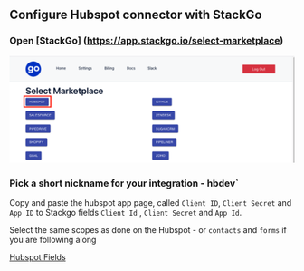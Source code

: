 ## Configure Hubspot connector with StackGo

### Open [StackGo] (https://app.stackgo.io/select-marketplace)

![ConfigureHubspotconnectorwithStackGo.png](../../assets/auth0/ConfigureHubspotconnectorwithStackGo.png)

### Pick a short nickname for your integration - hbdev` 

Copy and paste the  hubspot app page, called `Client ID`, `Client Secret` and `App ID` to Stackgo fields `Client Id` , `Client Secret` and `App Id`. 

Select the same scopes as done on the Hubspot - or `contacts` and `forms` if you are following along 

[Hubspot Fields](https://www.notion.so/61ccb7571be24e65a57a921c51e8d43c)


